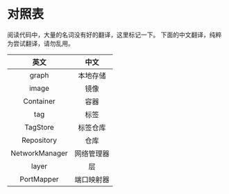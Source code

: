 对照表
======
阅读代码中，大量的名词没有好的翻译，这里标记一下。
下面的中文翻译，纯粹为尝试翻译，请勿乱用。

|        英文        |      中文          |
|:-----------------:|:-----------------:|
|graph              | 本地存储            |
|image              | 镜像               |
|Container          | 容器               |
|tag                | 标签               |
|TagStore           | 标签仓库            |
|Repository         | 仓库               |
|NetworkManager     | 网络管理器          |
|layer              | 层                |
|PortMapper         | 端口映射器          |
                          
